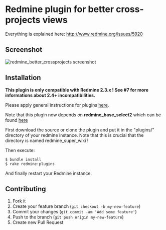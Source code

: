 # Redmine plugin for better cross-projects views

Everything is explained here: http://www.redmine.org/issues/5920

## Screenshot

![redmine_better_crossprojects screenshot](http://jbbarth.com/screenshots/redmine_better_crossprojects.png)

## Installation

**This plugin is only compatible with Redmine 2.3.x ! See #7 for more informations about 2.4+ incompatibilities.**

Please apply general instructions for plugins [here](http://www.redmine.org/wiki/redmine/Plugins).

Note that this plugin now depends on **redmine_base_select2** which can be found [here](https://github.com/jbbarth/redmine_base_select2)

First download the source or clone the plugin and put it in the "plugins/" directory of your redmine instance. Note that this is crucial that the directory is named redmine_super_wiki !

Then execute:

    $ bundle install
    $ rake redmine:plugins

And finally restart your Redmine instance.


## Contributing

1. Fork it
2. Create your feature branch (`git checkout -b my-new-feature`)
3. Commit your changes (`git commit -am 'Add some feature'`)
4. Push to the branch (`git push origin my-new-feature`)
5. Create new Pull Request
